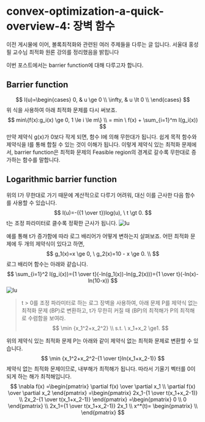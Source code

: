# convex-optimization-a-quick-overview-4: 장벽 함수
이전 게시물에 이어, 볼록최적화와 관련된 여러 주제들을 다루는 글 입니다. 서울대 홍성필 교수님 최적화 원론 강의를 정리했음을 밝힙니다

이번 포스트에서는 barrier function에 대해 다루고자 합니다.
## Barrier function
$$
I(u)=\begin{cases}
0, & u \ge 0 \\
\infty, & u \lt 0 \\
\end{cases}
$$
위 식을 사용하여 아래 최적화 문제를 다시 써보죠.
$$
min\{f(x):g_i(x) \ge 0, 1 \le i \le m\} \\
= min \ f(x) + \sum_{i=1}^m I(g_i(x))
$$
만약 제약식 g(x)가 0보다 작게 되면, 함수 I에 의해 무한대가 됩니다. 쉽게 목적 함수와 제약식을 I를 통해 합칠 수 있는 것이 이해가 됩니다.
이렇게 제약식 있는 최적화 문제에서, barrier function은 최적화 문제의 Feasible region의 경계로 갈수록 무한대로 증가하는 함수를 말합니다.

## Logarithmic barrier function
위의 I가 무한대로 가기 때문에 계산적으로 다루기 어려워, 대신 이를 근사한 다음 함수를 사용할 수 있습니다.
$$
I(u)=-({1 \over t})log(u), \ t \gt 0.
$$
t는 조정 파라미터로 클수록 정확한 근사가 됩니다.
![Iu](https://user-images.githubusercontent.com/11609881/111646763-45cb3b80-8845-11eb-8a03-35fb0b8e97c7.gif)

예를 통해 t가 증가함에 따라 로그 배리어가 어떻게 변하는지 살펴보죠. 어떤 최적화 문제에 두 개의 제약식이 있다고 하면,
$$
g_1(x)=x \ge 0, \ g_2(x)=10 - x \ge 0. \\
$$
로그 배리어 함수는 아래와 같습니다.
$$
\sum_{i=1}^2 I(g_i(x))={1 \over t}(-ln(g_1(x))-ln(g_2(x)))={1 \over t}(-ln(x)-ln(10-x))
$$
![Iu](https://user-images.githubusercontent.com/11609881/111649736-ffc3a700-8847-11eb-8c57-31581d29daf7.gif)


> t > 0를 조정 파라미터로 하는 로그 장벽을 사용하여, 아래 문제 P를 제약식 없는 최적화 문제 (BP)로 변환하고, t가 무한히 커질 때 (BP)의 최적해가 P의 최적해로 수렴함을 보여라.
$$
\min {x_1^2+x_2^2} \\
s.t. \ x_1+x_2 \ge1.
$$

위의 제약식 있는 최적화 문제 P는 아래와 같이 제약식 없는 최적화 문제로 변환할 수 있습니다.
$$
\min {x_1^2+x_2^2-{1 \over t}ln(x_1+x_2-1)}
$$
제약식 없는 최적화 문제이므로, 내부해가 최적해가 됩니다. 따라서 기울기 벡터를 0이 되게 하는 해가 최적해입니다.
$$
\nabla f(x)
=\begin{pmatrix}
\partial f(x) \over \partial x_1 \\
\partial f(x) \over \partial x_2
 \end{pmatrix}
=\begin{pmatrix}
2x_1-{1 \over t(x_1+x_2-1)} \\
2x_2-{1 \over t(x_1+x_2-1)}
 \end{pmatrix}
 =\begin{pmatrix}
0 \\
0
 \end{pmatrix}
 \\
 2x_1={1 \over t(x_1+x_2-1)}
 2x_1
 \\
 x^*(t)=
 \begin{pmatrix}
 \\
 \end{pmatrix}
$$

<!--stackedit_data:
eyJoaXN0b3J5IjpbLTY3NDIxNjM4OSwtNzY4ODU1Mjk5LC0xOT
g4ODIwODk2LDIwMTU2MDc3MDAsLTIyNTk3MjgzNCwtMTA2MjM4
NTIxMSw2NDQ4MjIzNTksMjg2NTc1NzY5XX0=
-->